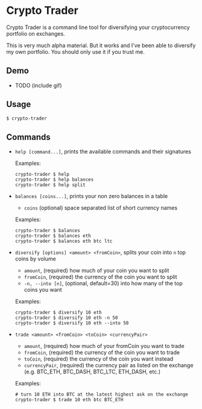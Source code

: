 # Crypto Trader

Crypto Trader is a command line tool for diversifying your cryptocurrency portfolio on exchanges. 

This is very much alpha material. But it works and I've been able to diversify my own portfolio. You should only use it if you trust me.

## Demo

* TODO (include gif)

## Usage

```bash
$ crypto-trader
```

## Commands

* `help [command...]`, prints the available commands and their signatures

  Examples:

  ```
  crypto-trader $ help
  crypto-trader $ help balances
  crypto-trader $ help split
  ```

* `balances [coins...]`, prints your non zero balances in a table

  * `coins` (optional) space separated list of short currency names

  Examples:

  ```
  crypto-trader $ balances
  crypto-trader $ balances eth
  crypto-trader $ balances eth btc ltc
  ```

* `diversify [options] <amount> <fromCoin>`, splits your coin into `n` top coins by volume

  * `amount`, (required) how much of your coin you want to split
  * `fromCoin`, (required) the currency of the coin you want to split
  * `-n, --into [n]`, (optional, default=30) into how many of the top coins you want

  Examples:

  ```
  crypto-trader $ diversify 10 eth
  crypto-trader $ diversify 10 eth -n 50
  crypto-trader $ diversify 10 eth --into 50
  ```

* `trade <amount> <fromCoin> <toCoin> <currencyPair>`

  * `amount`, (required) how much of your fromCoin you want to trade 
  * `fromCoin`, (required) the currency of the coin you want to trade
  * `toCoin`, (required) the currency of the coin you want instead
  * `currencyPair`, (required) the currency pair as listed on the exchange (e.g. BTC_ETH, BTC_DASH, BTC_LTC, ETH_DASH, etc.)

  Examples:

  ```
  # turn 10 ETH into BTC at the latest highest ask on the exchange
  crypto-trader $ trade 10 eth btc BTC_ETH
  ```
